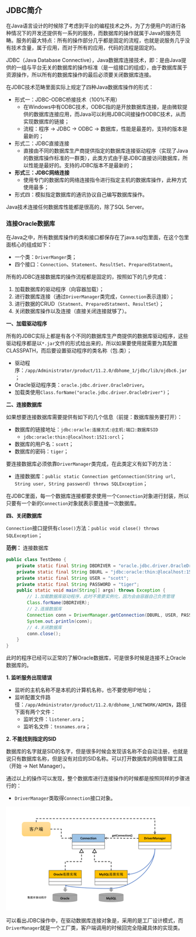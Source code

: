 ## JDBC简介

在Java语言设计的时候除了考虑到平台的编程技术之外，为了方便用户的进行各种情况下的开发还提供有一系列的服务，而数据库的操作就属于Java的服务范畴。服务的最大特点：所有的操作部分几乎都是固定的流程，也就是说服务几乎没有技术含量，属于应用，而对于所有的应用，代码的流程是固定的。

JDBC（Java Database Connective），Java数据库连接技术，即：是由Java提供的一组与平台无关的数据库的操作标准（是一组接口的组成），由于数据库属于资源操作，所以所有的数据库操作的最后必须要关闭数据库连接。

在JDBC技术范畴里面实际上规定了四种Java数据库操作的形式：

* 形式一：JDBC-ODBC桥接技术（100%不用）
  * 在Windows中有ODBC技术，ODBC指的是开放数据库连接，是由微软提供的数据库连接应用，而Java可以利用JDBC间接操作ODBC技术，从而实现数据库的链接；
  * 流程：程序 → JDBC → ODBC → 数据库，性能是最差的，支持的版本是最新的；
* 形式二：JDBC直接连接
  * 直接由不同的数据库生产商提供指定的数据库连接驱动程序（实现了Java的数据库操作标准的一群类），此类方式由于是JDBC直接访问数据库，所以性能是最好的。支持的JDBC版本不是最新的；
* **形式三：JDBC网络连接**
  * 使用专门的数据库的网络连接指令进行指定主机的数据库操作，此种方式使用最多；
* 形式四：模拟指定数据库的通讯协议自己编写数据库操作。

Java技术连接任何数据库性能都是很高的，除了SQL Server。

### 连接Oracle数据库

在Java之中，所有数据库操作的类和接口都保存在了java.sql包里面，在这个包里面核心的组成如下：

* 一个类：`DriverManger`类；
* 四个接口：`Connection`、`Statement`、`ResultSet`、`PreparedStatment`。

所有的JDBC连接数据库的操作流程都是固定的，按照如下的几步完成：

1. 加载数据库的驱动程序（向容器加载）；
2. 进行数据库连接（通过`DriverManager`类完成，`Connection`表示连接）；
3. 进行数据的CRUD（`Statment`、`PreparedStatment`、`ResultSet`）；
4. 关闭数据库操作以及连接（直接关闭连接就够了）。

**一、加载驱动程序**

所有的JDBC实际上都是有各个不同的数据库生产商提供的数据库驱动程序，这些驱动程序都是以`*.jar`文件的形式给出来的，所以如果要使用就需要为其配置CLASSPATH，而后要设置驱动程序的类名称（包.类）；

* 驱动程序：`/app/Administrator/product/11.2.0/dbhome_1/jdbc/lib/ojdbc6.jar`；
* Oracle驱动程序类：`oracle.jdbc.driver.OracleDriver`。
* 加载类使用`Class.forName("oracle.jdbc.driver.OracleDriver")`；

**二、连接数据库**

如果想要连接数据库需要提供有如下的几个信息（前提：数据库服务要打开）：

* 数据库的链接地址：`jdbc:oracle:连接方式:@主机:端口:数据库SID`
  * `jdbc:oracle:thin:@localhost:1521:orcl`；
* 数据库的用户名：`scott`；
* 数据库的密码：`tiger`；

要连接数据库必须依靠`DriverManager`类完成，在此类定义有如下的方法：

* 连接数据库：`public static Connection getConnection(String url, String user, String password) throws SQLException`；

在JDBC里面，每一个数据库连接都要求使用一个`Connection`对象进行封装，所以只要有一个新的`Connection`对象就表示要连接一次数据库。

**四、关闭数据库**

`Connection`接口提供有`close()`方法：`public void close() throws SQLException`；

**范例：** 连接数据库
```java
public class TestDemo {
	private static final String DBDRIVER = "oracle.jdbc.driver.OracleDriver";
	private static final String DBURL = "jdbc:oracle:thin:@localhost:1521:orcl";
	private static final String USER = "scott";
	private static final String PASSWORD = "tiger";
	public static void main(String[] args) throws Exception {
		// 1.加载数据库驱动程序，此时不需要实例化，因为会由容器自己负责管理
		Class.forName(DBDRIVER);
		// 2.连接数据库
		Connection conn = DriverManager.getConnection(DBURL, USER, PASSWORD);
		System.out.println(conn);
		// 4.关闭数据库
		conn.close();
	}
}
```

此时的程序已经可以正常的了解Oracle数据库，可是很多时候是连接不上Oracle数据库的。

**1. 监听服务出现错误**

* 监听的主机名称不是本机的计算机名称，也不要使用IP地址；
* 监听配置文件路径：`/app/Administrator/product/11.2.0/dbhome_1/NETWORK/ADMIN`，路径下面有两个文件：
  * 监听文件：`listener.ora`；
  * 监听名文件：`tnsnames.ora`；

**2. 不能找到指定的SID**

数据库的名字就是SID的名字，但是很多时候会发现该名称不会自动注册，也就是说只有数据库名称，但是没有对应的SID名称。可以打开数据库的网络管理工具（开始 → Net Manager）。

通过以上的操作可以发现，整个数据库进行连接操作的时候都是按照同样的步骤进行的：

* `DriverManager`类取得`Connection`接口对象。

![](/images/chapter-3/section-30/1.png)

可以看出JDBC操作中，在驱动数据库连接对象是，采用的是工厂设计模式，而`DriverManager`就是一个工厂类，客户端调用的时候回完全隐藏具体的实现类。

